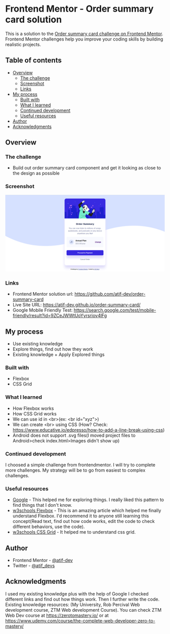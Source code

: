 # Frontend Mentor - Order summary card solution

This is a solution to the [Order summary card challenge on Frontend Mentor](https://www.frontendmentor.io/challenges/order-summary-component-QlPmajDUj). Frontend Mentor challenges help you improve your coding skills by building realistic projects. 

## Table of contents

- [Overview](#overview)
  - [The challenge](#the-challenge)
  - [Screenshot](#screenshot)
  - [Links](#links)
- [My process](#my-process)
  - [Built with](#built-with)
  - [What I learned](#what-i-learned)
  - [Continued development](#continued-development)
  - [Useful resources](#useful-resources)
- [Author](#author)
- [Acknowledgments](#acknowledgments)

## Overview

### The challenge

- Build out order summary card component and get it looking as close to the design as possible

### Screenshot

![PC View](https://github.com/atif-dev/order-summary-card/blob/main/screenshot.png)

### Links

- Frontend Mentor solution url:  https://github.com/atif-dev/order-summary-card
- Live Site URL: https://atif-dev.github.io/order-summary-card/
- Google Mobile Friendly Test: https://search.google.com/test/mobile-friendly/result?id=9ZCeJWWtUoYyrsriov4lFg

## My process

  - Use existing knowledge
  - Explore things, find out how they work
  - Existing knowledge + Apply Explored things
  
### Built with
- Flexbox
- CSS Grid

### What I learned
- How Flexbox works
- How CSS Grid works
- We can use id in \<br>(ex: \<br id="xyz">)
- We can create \<br> using CSS (How? Check: https://www.educative.io/edpresso/how-to-add-a-line-break-using-css)
- Android does not support .svg files(I moved project files to Android>check index.html>Images didn't show up)

### Continued development

I choosed a simple challenge from frontendmentor. I will try to complete more challenges. My strategy will be to go from easiest to complex challenges. 

### Useful resources

- [Google](https://www.google.com/) - This helped me for exploring things. I really liked this pattern to find things that I don't know. 
- [w3schools Flexbox](https://www.w3schools.com/css/css3_flexbox.asp) - This is an amazing article which helped me finally understand Flexbox. I'd recommend it to anyone still learning this concept(Read text, find out how code works, edit the code to check different behaviors, use the code).
- [w3schools CSS Grid](https://www.w3schools.com/css/css_grid.asp) - It helped me to understand css grid.

## Author

- Frontend Mentor - [@atif-dev](https://www.frontendmentor.io/profile/atif-dev)
- Twitter - [@atif_devs](https://twitter.com/atif_devs)

## Acknowledgments

I used my existing knowledge plus with the help of Google I checked different links and find out how things work. Then I further write the code. Existing knowledge resources: (My University, Rob Percival Web development course, ZTM Web development Course).
You can check ZTM Web Dev course at https://zerotomastery.io/ or at https://www.udemy.com/course/the-complete-web-developer-zero-to-mastery/

